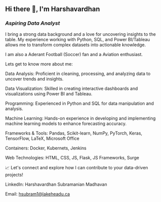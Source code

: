 ## **Hi there 👋, I'm Harshavardhan**
### ***Aspiring Data Analyst***

I bring a strong data background and a love for uncovering insights to the table. My experience working with Python, SQL, and Power BI/Tableau allows me to transform complex datasets into actionable knowledge.

I am also a Aderant Football (Soccer) fan and a Aviation enthusiast.

Lets get to know more about me:

Data Analysis: Proficient in cleaning, processing, and analyzing data to uncover trends and insights.

Data Visualization: Skilled in creating interactive dashboards and visualizations using Power BI and Tableau.

Programming: Experienced in Python and SQL for data manipulation and analysis.

Machine Learning: Hands-on experience in developing and implementing machine learning models to enhance forecasting accuracy.

Frameworks & Tools: Pandas, Scikit-learn, NumPy, PyTorch, Keras, TensorFlow, LaTeX, Microsoft Office

Containers: Docker, Kubernets, Jenkins

Web Technologies: HTML, CSS, JS, Flask, JS Frameworks, Surge 

📈 Let's connect and explore how I can contribute to your data-driven projects!

LinkedIn: Harshavardhan Subramanian Madhavan

Email: hsubram1@lakeheadu.ca
